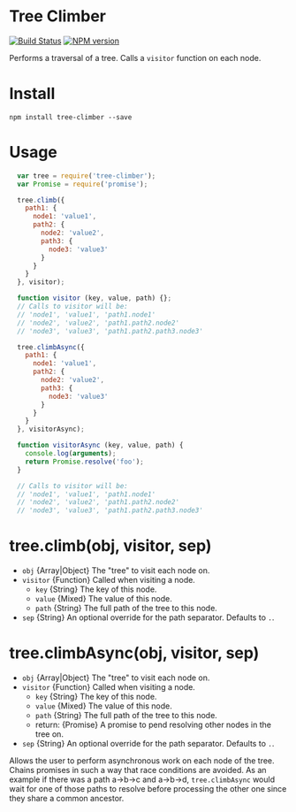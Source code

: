 Tree Climber
============

[![Build Status](https://travis-ci.org/krusty-krab/tree-climber.svg?branch=master)](https://travis-ci.org/krusty-krab/tree-climber) [![NPM version](https://badge.fury.io/js/tree-climber.svg)](http://badge.fury.io/js/tree-climber)

Performs a traversal of a tree.
Calls a `visitor` function on each node.

Install
=======

`npm install tree-climber --save`

Usage
=====

```javascript
  var tree = require('tree-climber');
  var Promise = require('promise');

  tree.climb({
    path1: {
      node1: 'value1',
      path2: {
        node2: 'value2',
        path3: {
          node3: 'value3'
        }
      }
    }
  }, visitor);

  function visitor (key, value, path) {};
  // Calls to visitor will be:
  // 'node1', 'value1', 'path1.node1'
  // 'node2', 'value2', 'path1.path2.node2'
  // 'node3', 'value3', 'path1.path2.path3.node3'

  tree.climbAsync({
    path1: {
      node1: 'value1',
      path2: {
        node2: 'value2',
        path3: {
          node3: 'value3'
        }
      }
    }
  }, visitorAsync);

  function visitorAsync (key, value, path) {
    console.log(arguments);
    return Promise.resolve('foo');
  }

  // Calls to visitor will be:
  // 'node1', 'value1', 'path1.node1'
  // 'node2', 'value2', 'path1.path2.node2'
  // 'node3', 'value3', 'path1.path2.path3.node3'

```

tree.climb(obj, visitor, sep)
========================

* `obj` {Array|Object} The "tree" to visit each node on.
* `visitor` {Function} Called when visiting a node.
    * `key` {String} The key of this node.
    * `value` {Mixed} The value of this node.
    * `path` {String} The full path of the tree to this node.
* `sep` {String} An optional override for the path separator. Defaults to `.`. 

tree.climbAsync(obj, visitor, sep)
=============================

* `obj` {Array|Object} The "tree" to visit each node on.
* `visitor` {Function} Called when visiting a node.
    * `key` {String} The key of this node.
    * `value` {Mixed} The value of this node.
    * `path` {String} The full path of the tree to this node.
    * return: {Promise} A promise to pend resolving other nodes in the tree on.
* `sep` {String} An optional override for the path separator. Defaults to `.`.

Allows the user to perform asynchronous work on each node of the tree. Chains promises
in such a way that race conditions are avoided. As an example if there was a path a->b->c and
a->b->d, `tree.climbAsync` would wait for one of those paths to resolve before processing the other one
since they share a common ancestor.
